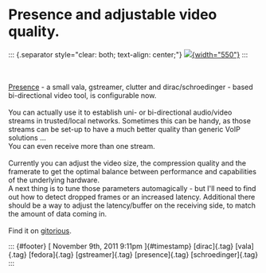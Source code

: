 Presence and adjustable video quality.
======================================

::: {.separator style="clear: both; text-align: center;"}
[![](http://2.bp.blogspot.com/-GVbPBtK-abo/TrBQ6wfJ_lI/AAAAAAAAAHY/cqjASZaTQK4/s1600/presence-pip.png){width="550"}](http://2.bp.blogspot.com/-GVbPBtK-abo/TrBQ6wfJ_lI/AAAAAAAAAHY/cqjASZaTQK4/s1600/presence-pip.png)
:::

\
\
[Presence](http://dummdida.blogspot.com/p/presence.html) - a small vala,
gstreamer, clutter and dirac/schroedinger - based bi-directional video
tool, is configurable now.\
\
You can actually use it to establish uni- or bi-directional audio/video
streams in trusted/local networks. Sometimes this can be handy, as those
streams can be set-up to have a much better quality than generic VoIP
solutions ...\
You can even receive more than one stream.\
\
Currently you can adjust the video size, the compression quality and the
framerate to get the optimal balance between performance and
capabilities of the underlying hardware.\
A next thing is to tune those parameters automagically - but I'll need
to find out how to detect dropped frames or an increased latency.
Additional there should be a way to adjust the latency/buffer on the
receiving side, to match the amount of data coming in.\
\
Find it on [gitorious](https://gitorious.org/valastuff/presence).

::: {#footer}
[ November 9th, 2011 9:11pm ]{#timestamp} [dirac]{.tag} [vala]{.tag}
[fedora]{.tag} [gstreamer]{.tag} [presence]{.tag} [schroedinger]{.tag}
:::
